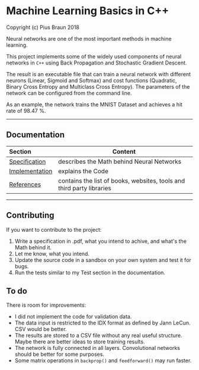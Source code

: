 # Machine Learning Basics in C++

Copyright (c) Pius Braun 2018

Neural networks are one of the most important methods in machine learning.

This project implements some of the widely used components of neural networks in `C++` using Back Propagation and Stochastic Gradient Descent. 

The result is an executable file that can train a neural network with different neurons (Linear, Sigmoid and Softmax) and cost functions (Quadratic, Binary Cross Entropy and Multiclass Cross Entropy). The parameters of the network can be configured from the command line.

As an example, the network trains the MNIST Dataset and achieves a hit rate of 98.47 %.

-----



## Documentation

| Section                                 | Content                                                      |
| :-------------------------------------- | ------------------------------------------------------------ |
| [Specification](docs/Specification.pdf) | describes the Math behind Neural Networks                    |
| [Implementation](Implementation.pdf)    | explains the Code                                            |
| [References](docs/References.pdf)       | contains the list of books, websites, tools and third party libraries |

-----



## Contributing

If you want to contribute to the project:

1. Write a specification in .pdf, what you intend to achive, and what's the Math behind it.
2. Let me know, what you intend.
3. Update the source code in a sandbox on your own system and test it for bugs.
4. Run the tests similar to my Test section in the documentation.



## To do

There is room for improvements:

- I did not implement the code for validation data.
- The data input is restricted to the IDX format as defined by Jann LeCun. CSV would be better.
- The results are stored to a CSV file without any real useful structure. Maybe there are better ideas to store training results.
- The network is fully connected in all layers. Convolutional networks should be better for some purposes.
- Some matrix operations in `backprop()` and `feedforward()` may run faster.





